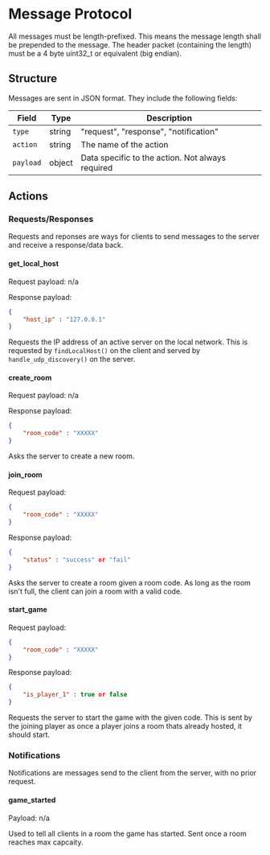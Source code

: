 # Message Protocol

All messages must be length-prefixed. This means the message length shall be prepended to the message.
The header packet (containing the length) must be a 4 byte uint32_t or equivalent (big endian).

## Structure

Messages are sent in JSON format. They include the following fields:

| Field      | Type   | Description                           |
|------------|--------|---------------------------------------|
| `type`     | string | "request", "response", "notification" |
| `action`   | string | The name of the action                |
| `payload`  | object | Data specific to the action. Not always required |

## Actions

### Requests/Responses
Requests and reponses are ways for clients to send messages to the server and receive a response/data back.

#### get_local_host
Request payload: n/a

Response payload:
```json
{
    "host_ip" : "127.0.0.1"
}
```

Requests the IP address of an active server on the local network.
This is requested by `findLocalHost()` on the client and served by
`handle_udp_discovery()` on the server.

#### create_room
Request payload: n/a

Response payload:
```json
{
    "room_code" : "XXXXX"
}
```

Asks the server to create a new room.

#### join_room
Request payload: 
```json
{
    "room_code" : "XXXXX"
}
```

Response payload:
```json
{
    "status" : "success" or "fail"
}
```

Asks the server to create a room given a room code.
As long as the room isn't full, the client can join a room with a valid code.

#### start_game
Request payload:
```json
{
    "room_code" : "XXXXX"
}
```

Response payload:
```json
{
    "is_player_1" : true or false
}
```

Requests the server to start the game with the given code. 
This is sent by the joining player as once a player joins a room thats already hosted, it should start.

### Notifications
Notifications are messages send to the client from the server, with no prior request.

#### game_started 
Payload: n/a

Used to tell all clients in a room the game has started.
Sent once a room reaches max capcaity.